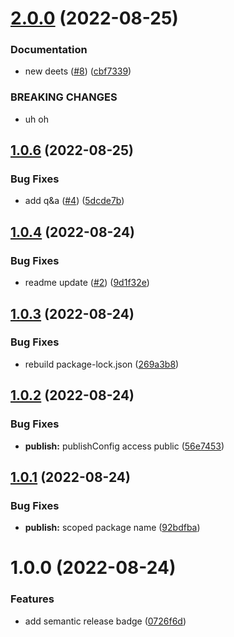 # [2.0.0](https://github.com/hoganb/semantic-release/compare/v1.0.6...v2.0.0) (2022-08-25)


### Documentation

* new deets ([#8](https://github.com/hoganb/semantic-release/issues/8)) ([cbf7339](https://github.com/hoganb/semantic-release/commit/cbf7339d1de7f7ec163f8d913aa014c2c581d867))


### BREAKING CHANGES

* uh oh

## [1.0.6](https://github.com/hoganb/semantic-release/compare/v1.0.5...v1.0.6) (2022-08-25)


### Bug Fixes

* add q&a ([#4](https://github.com/hoganb/semantic-release/issues/4)) ([5dcde7b](https://github.com/hoganb/semantic-release/commit/5dcde7bc69a2424b2c4d2f1c1adcc71b25b8db0c))

## [1.0.4](https://github.com/hoganb/semantic-release/compare/v1.0.3...v1.0.4) (2022-08-24)


### Bug Fixes

* readme update ([#2](https://github.com/hoganb/semantic-release/issues/2)) ([9d1f32e](https://github.com/hoganb/semantic-release/commit/9d1f32e939977eea2702e401aa1c50fe8ddeade3))

## [1.0.3](https://github.com/hoganb/semantic-release/compare/v1.0.2...v1.0.3) (2022-08-24)


### Bug Fixes

* rebuild package-lock.json ([269a3b8](https://github.com/hoganb/semantic-release/commit/269a3b80beb618808edfa0dccf8399a010b73383))

## [1.0.2](https://github.com/hoganb/semantic-release/compare/v1.0.1...v1.0.2) (2022-08-24)


### Bug Fixes

* **publish:** publishConfig access public ([56e7453](https://github.com/hoganb/semantic-release/commit/56e7453134a8bcc045312c65d3a8dd19118364b7))

## [1.0.1](https://github.com/hoganb/semantic-release/compare/v1.0.0...v1.0.1) (2022-08-24)


### Bug Fixes

* **publish:** scoped package name ([92bdfba](https://github.com/hoganb/semantic-release/commit/92bdfbafc06ca9d0700638a2421056580410f778))

# 1.0.0 (2022-08-24)


### Features

* add semantic release badge ([0726f6d](https://github.com/hoganb/semantic-release/commit/0726f6d54e29e9d0d2f4bc2b86b9f54f250af81b))
